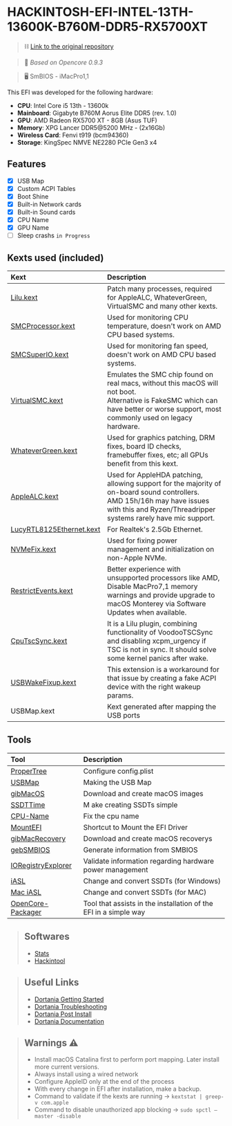 # HACKINTOSH-EFI-INTEL-13TH-13600K-B760M-DDR5-RX5700XT

>⛓ [Link to the original repository](https://github.com/luchina-gabriel/BASE-EFI-INTEL-DESKTOP-13THGEN-RAPTOR-LAKE)

>🔧 _Based on Opencore 0.9.3_

> 🖥️ SmBIOS - iMacPro1,1

This EFI was developed for the following hardware:
- **CPU**: Intel Core i5 13th - 13600k
- **Mainboard**: Gigabyte B760M Aorus Elite DDR5 (rev. 1.0)
- **GPU**: AMD Radeon RX5700 XT - 8GB (Asus TUF)
- **Memory**: XPG Lancer DDR5@5200 MHz - (2x16Gb) 
- **Wireless Card**: Fenvi t919 (bcm94360)
- **Storage**: KingSpec NMVE NE2280 PCIe Gen3 x4

## Features
- [x] USB Map
- [x] Custom ACPI Tables
- [x] Boot Shine
- [x] Built-in Network cards
- [x] Built-in Sound cards
- [x] CPU Name
- [x] GPU Name
- [ ] Sleep crashs ``in Progress``

## Kexts used (included)
Kext|Description
:----|:----
[Lilu.kext](https://github.com/acidanthera/Lilu/releases)|Patch many processes, required for AppleALC, WhateverGreen, VirtualSMC and many other kexts.
[SMCProcessor.kext](https://github.com/acidanthera/VirtualSMC/releases)|Used for monitoring CPU temperature, doesn't work on AMD CPU based systems.
[SMCSuperIO.kext](https://github.com/acidanthera/VirtualSMC/releases)|Used for monitoring fan speed, doesn't work on AMD CPU based systems.
[VirtualSMC.kext](https://github.com/acidanthera/VirtualSMC/releases)|Emulates the SMC chip found on real macs, without this macOS will not boot.<br>Alternative is FakeSMC which can have better or worse support, most commonly used on legacy hardware.
[WhateverGreen.kext](https://github.com/acidanthera/WhateverGreen/releases)|Used for graphics patching, DRM fixes, board ID checks, framebuffer fixes, etc; all GPUs benefit from this kext.
[AppleALC.kext](https://github.com/acidanthera/AppleALC/releases)|Used for AppleHDA patching, allowing support for the majority of on-board sound controllers.<br>AMD 15h/16h may have issues with this and Ryzen/Threadripper systems rarely have mic support.
[LucyRTL8125Ethernet.kext](https://www.insanelymac.com/forum/files/file/1004-lucyrtl8125ethernet/)|For Realtek's 2.5Gb Ethernet.
[NVMeFix.kext](https://github.com/acidanthera/NVMeFix/releases)|Used for fixing power management and initialization on non-Apple NVMe.
[RestrictEvents.kext](https://github.com/acidanthera/RestrictEvents/releases)|Better experience with unsupported processors like AMD, Disable MacPro7,1 memory warnings and provide upgrade to macOS Monterey via Software Updates when available.
[CpuTscSync.kext](https://github.com/acidanthera/CpuTscSync/releases)|It is a Lilu plugin, combining functionality of VoodooTSCSync and disabling xcpm_urgency if TSC is not in sync. It should solve some kernel panics after wake.
[USBWakeFixup.kext](https://github.com/osy/USBWakeFixup)|This extension is a workaround for that issue by creating a fake ACPI device with the right wakeup params.
USBMap.kext|Kext generated after mapping the USB ports

## Tools

Tool|Description
:----|:----
[ProperTree](https://github.com/corpnewt/ProperTree) | Configure config.plist
[USBMap](https://github.com/corpnewt/USBMap) | Making the USB Map
[gibMacOS](https://github.com/corpnewt/gibMacOS) | Download and create macOS images
[SSDTTime](https://github.com/corpnewt/SSDTTime) | M ake creating SSDTs simple
[CPU-Name](https://github.com/corpnewt/CPU-Name) | Fix the cpu name
[MountEFI](https://github.com/corpnewt/MountEFI) | Shortcut to Mount the EFI Driver
[gibMacRecovery](https://github.com/corpnewt/gibMacRecovery) | Download and create macOS recoverys
[gebSMBIOS](https://github.com/corpnewt/GenSMBIOS) | Generate information from SMBIOS
[IORegistryExplorer](https://github.com/vulgo/IORegistryExplorer) | Validate information regarding hardware power management
[iASL](https://www.acpica.org/downloads) | Change and convert SSDTs (for Windows)
[Mac iASL](https://github.com/acidanthera/MaciASL) | Change and convert SSDTs (for MAC)
[OpenCore-Packager](https://github.com/chris1111/OpenCore-Packager) | Tool that assists in the installation of the EFI in a simple way

> ## Softwares
> - [Stats](https://github.com/exelban/stats)
> - [Hackintool](https://github.com/benbaker76/Hackintool)

>## Useful Links
>- [Dortania Getting Started](https://dortania.github.io/getting-started/)
>- [Dortania Troubleshooting](https://dortania.github.io/troubleshooting/)
>- [Dortania Post Install](https://dortania.github.io/OpenCore-Post-Install/)
> - [Dortania Documentation](https://dortania.github.io/docs/)

> ## Warnings ⚠️
> - Install macOS Catalina first to perform port mapping. Later install more current versions.
> - Always install using a wired network
> - Configure AppleID only at the end of the process
> - With every change in EFI after installation, make a backup.
> - Command to validate if the kexts are running → `kextstat | greep-v com.apple`
> - Command to disable unauthorized app blocking → `sudo spctl —master -disable`
